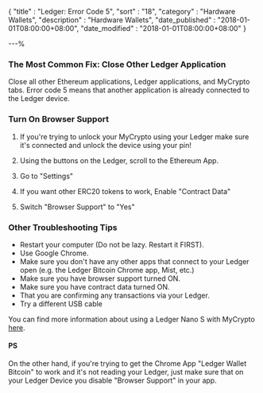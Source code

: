 {
"title" : "Ledger: Error Code 5",
"sort" : "18",
"category" : "Hardware Wallets",
"description" : "Hardware Wallets",
"date_published" : "2018-01-01T08:00:00+08:00",
"date_modified" : "2018-01-01T08:00:00+08:00"
}

---%


### The Most Common Fix: Close Other Ledger Application

Close all other Ethereum applications, Ledger applications, and MyCrypto tabs. Error code 5 means that another application is already connected to the Ledger device.


### Turn On Browser Support

1. If you're trying to unlock your MyCrypto using your Ledger make sure it's connected and unlock the device using your pin!

2. Using the buttons on the Ledger, scroll to the Ethereum App.

3. Go to "Settings"

4. If you want other ERC20 tokens to work, Enable "Contract Data"

5. Switch "Browser Support" to "Yes"

### Other Troubleshooting Tips

*   Restart your computer (Do not be lazy. Restart it FIRST).
*   Use Google Chrome.
*   Make sure you don't have any other apps that connect to your Ledger open (e.g. the Ledger Bitcoin Chrome app, Mist, etc.)
*   Make sure you have browser support turned ON.
*   Make sure you have contract data turned ON.
*   That you are confirming any transactions via your Ledger.
*   Try a different USB cable

You can find more information about using a Ledger Nano S with MyCrypto [here](https://ledger.zendesk.com/hc/en-us/articles/115005200009-How-to-use-MyCrypto-with-Ledger).


#### PS

On the other hand, if you're trying to get the Chrome App "Ledger Wallet Bitcoin" to work and it's not reading your Ledger, just make sure that on your Ledger Device you disable "Browser Support" in your app.
